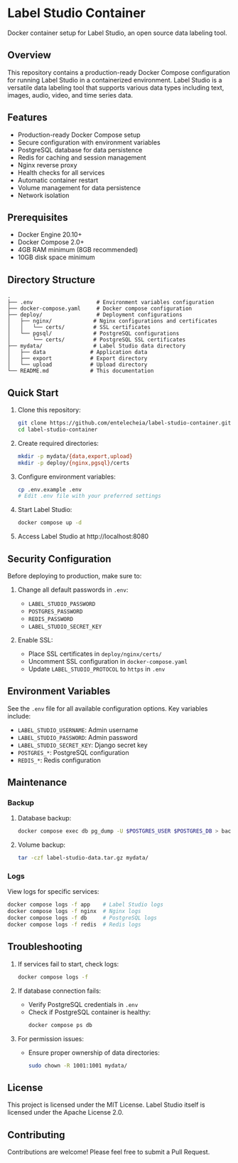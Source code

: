 # Label Studio Container

Docker container setup for Label Studio, an open source data labeling tool.

## Overview

This repository contains a production-ready Docker Compose configuration for running Label Studio in a containerized environment. Label Studio is a versatile data labeling tool that supports various data types including text, images, audio, video, and time series data.

## Features

- Production-ready Docker Compose setup
- Secure configuration with environment variables
- PostgreSQL database for data persistence
- Redis for caching and session management
- Nginx reverse proxy
- Health checks for all services
- Automatic container restart
- Volume management for data persistence
- Network isolation

## Prerequisites

- Docker Engine 20.10+
- Docker Compose 2.0+
- 4GB RAM minimum (8GB recommended)
- 10GB disk space minimum

## Directory Structure

```
.
├── .env                    # Environment variables configuration
├── docker-compose.yaml     # Docker compose configuration
├── deploy/                 # Deployment configurations
│   ├── nginx/             # Nginx configurations and certificates
│   │   └── certs/         # SSL certificates
│   └── pgsql/             # PostgreSQL configurations
│       └── certs/         # PostgreSQL SSL certificates
├── mydata/                # Label Studio data directory
│   ├── data              # Application data
│   ├── export            # Export directory
│   └── upload            # Upload directory
└── README.md             # This documentation
```

## Quick Start

1. Clone this repository:
   ```bash
   git clone https://github.com/entelecheia/label-studio-container.git
   cd label-studio-container
   ```

2. Create required directories:
   ```bash
   mkdir -p mydata/{data,export,upload}
   mkdir -p deploy/{nginx,pgsql}/certs
   ```

3. Configure environment variables:
   ```bash
   cp .env.example .env
   # Edit .env file with your preferred settings
   ```

4. Start Label Studio:
   ```bash
   docker compose up -d
   ```

5. Access Label Studio at http://localhost:8080

## Security Configuration

Before deploying to production, make sure to:

1. Change all default passwords in `.env`:
   - `LABEL_STUDIO_PASSWORD`
   - `POSTGRES_PASSWORD`
   - `REDIS_PASSWORD`
   - `LABEL_STUDIO_SECRET_KEY`

2. Enable SSL:
   - Place SSL certificates in `deploy/nginx/certs/`
   - Uncomment SSL configuration in `docker-compose.yaml`
   - Update `LABEL_STUDIO_PROTOCOL` to `https` in `.env`

## Environment Variables

See the `.env` file for all available configuration options. Key variables include:

- `LABEL_STUDIO_USERNAME`: Admin username
- `LABEL_STUDIO_PASSWORD`: Admin password
- `LABEL_STUDIO_SECRET_KEY`: Django secret key
- `POSTGRES_*`: PostgreSQL configuration
- `REDIS_*`: Redis configuration

## Maintenance

### Backup

1. Database backup:
   ```bash
   docker compose exec db pg_dump -U $POSTGRES_USER $POSTGRES_DB > backup.sql
   ```

2. Volume backup:
   ```bash
   tar -czf label-studio-data.tar.gz mydata/
   ```

### Logs

View logs for specific services:
```bash
docker compose logs -f app    # Label Studio logs
docker compose logs -f nginx  # Nginx logs
docker compose logs -f db     # PostgreSQL logs
docker compose logs -f redis  # Redis logs
```

## Troubleshooting

1. If services fail to start, check logs:
   ```bash
   docker compose logs -f
   ```

2. If database connection fails:
   - Verify PostgreSQL credentials in `.env`
   - Check if PostgreSQL container is healthy:
     ```bash
     docker compose ps db
     ```

3. For permission issues:
   - Ensure proper ownership of data directories:
     ```bash
     sudo chown -R 1001:1001 mydata/
     ```

## License

This project is licensed under the MIT License. Label Studio itself is licensed under the Apache License 2.0.

## Contributing

Contributions are welcome! Please feel free to submit a Pull Request.